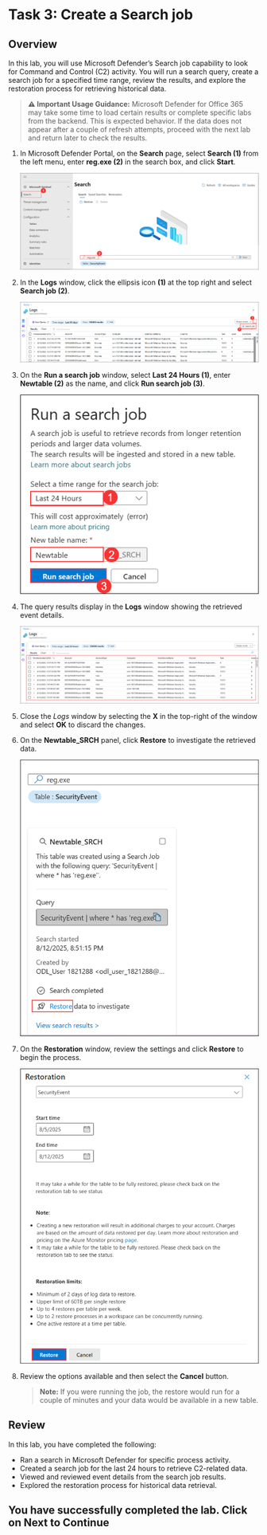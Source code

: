 # Task 3: Create a Search job

## Overview

In this lab, you will use Microsoft Defender’s Search job capability to look for Command and Control (C2) activity. You will run a search query, create a search job for a specified time range, review the results, and explore the restoration process for retrieving historical data.

> **⚠ Important Usage Guidance:** Microsoft Defender for Office 365 may take some time to load certain results or complete specific labs from the backend. This is expected behavior. If the data does not appear after a couple of refresh attempts, proceed with the next lab and return later to check the results.

1. In Microsoft Defender Portal, on the **Search** page, select **Search (1)** from the left menu, enter **reg.exe (2)** in the search box, and click **Start**.

   ![](./media/ex3_g_tr_14.png)

1. In the **Logs** window, click the ellipsis icon **(1)** at the top right and select **Search job (2)**.

   ![](./media/ex3_g_tr_15.png)

1. On the **Run a search job** window, select **Last 24 Hours (1)**, enter **Newtable (2)** as the name, and click **Run search job (3)**.

   ![](./media/ex3_g_tr_16.png)

1. The query results display in the **Logs** window showing the retrieved event details.

   ![](./media/ex3_g_tr_17.png)

1. Close the *Logs* window by selecting the **X** in the top-right of the window and select **OK** to discard the changes. 

1. On the **Newtable_SRCH** panel, click **Restore** to investigate the retrieved data.

   ![](./media/ex3_g_tr_18.png)
 
1. On the **Restoration** window, review the settings and click **Restore** to begin the process.

   ![](./media/ex3_g_tr_19.png)

1. Review the options available and then select the **Cancel** button.

    >**Note:** If you were running the job, the restore would run for a couple of minutes and your data would be available in a new table.

## Review

In this lab, you have completed the following:

- Ran a search in Microsoft Defender for specific process activity.
- Created a search job for the last 24 hours to retrieve C2-related data.
- Viewed and reviewed event details from the search job results.
- Explored the restoration process for historical data retrieval.

## You have successfully completed the lab. Click on Next to Continue
